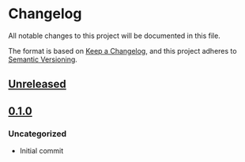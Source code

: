 # Changelog

All notable changes to this project will be documented in this file.

The format is based on [Keep a Changelog](https://keepachangelog.com/en/1.0.0/),
and this project adheres to [Semantic Versioning](https://semver.org/spec/v2.0.0.html).

## [Unreleased]

## [0.1.0]

### Uncategorized

- Initial commit

[Unreleased]: https://github.com/ts-bridge/ts-bridge/compare/@ts-bridge/cli@0.1.0...HEAD
[0.1.0]: https://github.com/ts-bridge/ts-bridge/releases/tag/@ts-bridge/cli@0.1.0

